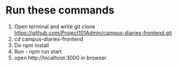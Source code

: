 # Run these commands

1. Open terminal and write git clone https://github.com/Project101Admin/campus-diaries-frontend.git
2. cd campus-diaries-frontend
3. Do npm install
4. Run  - npm run start
5. open http://localhost:3000 in browser 
